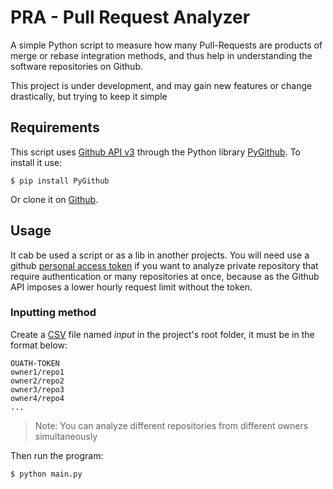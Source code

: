 # PRA - Pull Request Analyzer

A simple Python script to measure how many Pull-Requests are products of merge or rebase integration methods, and thus help in understanding the software repositories on Github.

This project is under development, and may gain new features or change drastically, but trying to keep it simple

## **Requirements**

This script uses [Github API v3](https://developer.github.com/v3/) through the Python library [PyGithub](https://pygithub.readthedocs.io/en/latest/introduction.html). To install it use:

```$ pip install PyGithub```

Or clone it on [Github](https://github.com/PyGithub/PyGithub).

## **Usage**

It cab be used a script or as a lib in another projects. You will need use a github [personal access token](https://github.com/settings/tokens) if you want to analyze private repository that  require authentication or many repositories at once, because as the Github API imposes a lower hourly request limit without the token.

### **Inputting method**

Create a [CSV](https://pt.wikipedia.org/wiki/Comma-separated_values) file named *input* in the project's root folder, it must be in the format below:

```csv
OUATH-TOKEN
owner1/repo1
owner2/repo2
owner3/repo3
owner4/repo4
...
```

> Note: You can analyze different repositories from different owners simultaneously

Then run the program:

```$ python main.py```
